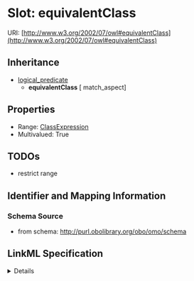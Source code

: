 # Slot: equivalentClass

URI: [http://www.w3.org/2002/07/owl#equivalentClass](http://www.w3.org/2002/07/owl#equivalentClass)




## Inheritance

* [logical_predicate](logical_predicate.md)
    * **equivalentClass** [ match_aspect]





## Properties

* Range: [ClassExpression](ClassExpression.md)
* Multivalued: True







## TODOs

* restrict range

## Identifier and Mapping Information







### Schema Source


* from schema: http://purl.obolibrary.org/obo/omo/schema




## LinkML Specification

<details>
```yaml
name: equivalentClass
todos:
- restrict range
from_schema: http://purl.obolibrary.org/obo/omo/schema
rank: 1000
is_a: logical_predicate
mixins:
- match_aspect
slot_uri: owl:equivalentClass
multivalued: true
alias: equivalentClass
domain_of:
- ClassExpression
range: ClassExpression

```
</details>